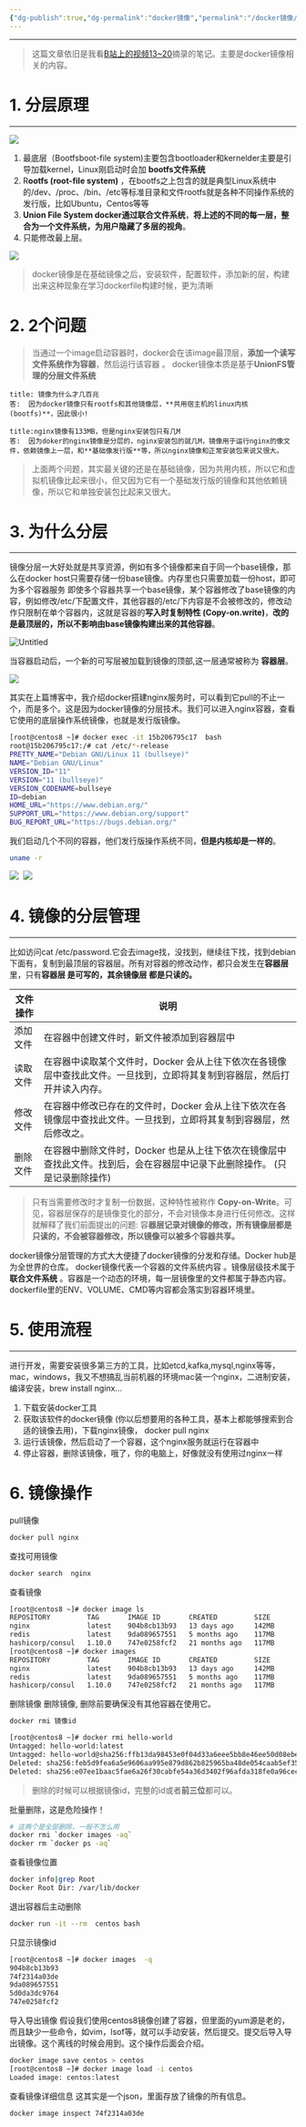 ```yaml
---
{"dg-publish":true,"dg-permalink":"docker镜像","permalink":"/docker镜像/","noteIcon":"","created":"2022-11-09","updated":""}
---
```



---
>这篇文章依旧是我看[B站上的视频13~20](https://www.bilibili.com/video/BV1DT411U7v1?p=14&vd_source=4c2c9caf33151d42ae4b296d7b5f6f45)摘录的笔记。主要是docker镜像相关的内容。

# 1. 分层原理
---
![](/img/user/Z.image/docker/20230503175626.png)

1.  最底层（Bootfsboot-file system)主要包含bootloader和kernelder主要是引导加载kernel，Linux刚启动时会加 **bootfs文件系统**
2.  R**ootfs (root-file system)** ，在bootfs之上包含的就是典型Linux系统中的/dev、/proc、/bin、/etc等标准目录和文件rootfs就是各种不同操作系统的发行版，比如Ubuntu，Centos等等
3.  **Union File System  docker通过联合文件系统**，**将上述的不同的每一层，整合为一个文件系统，为用户隐藏了多层的视角**。
4.  只能修改最上层。

![](/img/user/Z.image/docker/20230503190308.png)

> docker镜像是在基础镜像之后，安装软件，配置软件，添加新的层，构建出来这种现象在学习dockerfile构建时候，更为清晰


# 2. 2个问题

> 当通过一个image启动容器时，docker会在该image最顶层，**添加一个读写文件系统作为容器**，然后运行该容器 。 docker镜像本质是基于**UnionFS管理的分层文件系统**

```ad-question
title: 镜像为什么才几百兆
答:  因为docker镜像只有rootfs和其他镜像层，**共用宿主机的linux内核 (bootfs)**，因此很小!
```   

```ad-question
title:nginx镜像有133MB，但是nginx安装包只有几M
答:  因为doker的nginx镜像是分层的，nginx安装包的就几M，镜像用于运行nginx的像文件，依赖镜像上一层，和**基础像发行版**等，所以nginx镜像和正常安装包来说又很大。
```

> 上面两个问题，其实最关键的还是在基础镜像，因为共用内核，所以它和虚拟机镜像比起来很小，但又因为它有一个基础发行版的镜像和其他依赖镜像，所以它和单独安装包比起来又很大。


# 3. 为什么分层
---
镜像分层一大好处就是共享资源，例如有多个镜像都来自于同一个base镜像，那么在docker host只需要存储一份base镜像。内存里也只需要加载一份host，即可为多个容器服务 即使多个容器共享一个base镜像，某个容器修改了base镜像的内容，例如修改/etc/下配置文件，其他容器的/etc/下内容是不会被修改的，修改动作只限制在单个容器内，这就是容器的**写入时复制特性 (Copy-on.write)**，**改的是最顶层的，所以不影响由base镜像构建出来的其他容器**。

![Untitled](/img/user/Z.image/docker/20230503191956.png)

当容器启动后，一个新的可写层被加载到镜像的顶部,这一层通常被称为 **容器层**。

![](/img/user/Z.image/docker/20230503192425.png)

其实在上篇博客中，我介绍docker搭建nginx服务时，可以看到它pull的不止一个，而是多个。这是因为docker镜像的分层技术。我们可以进入nginx容器，查看它使用的底层操作系统镜像，也就是发行版镜像。
```bash
[root@centos8 ~]# docker exec -it 15b206795c17  bash
root@15b206795c17:/# cat /etc/*-release
PRETTY_NAME="Debian GNU/Linux 11 (bullseye)"
NAME="Debian GNU/Linux"
VERSION_ID="11"
VERSION="11 (bullseye)"
VERSION_CODENAME=bullseye
ID=debian
HOME_URL="https://www.debian.org/"
SUPPORT_URL="https://www.debian.org/support"
BUG_REPORT_URL="https://bugs.debian.org/"
```

我们启动几个不同的容器，他们发行版操作系统不同，**但是内核却是一样的**。
```bash
uname -r
```

![](/img/user/Z.image/docker/20230503211036.png)         ![](/img/user/Z.image/docker/20230503211131.png)

# 4. 镜像的分层管理
---
比如访问cat /etc/password.它会去image找，没找到，继续往下找，找到debian下面有，复制到最顶层的容器层。所有对容器的修改动作，都只会发生在**容器层** 里，只有**容器层 是可写的，其余镜像层 都是只读的。**


|文件操作|说明|
|---|---|
|添加文件|在容器中创建文件时，新文件被添加到容器层中|
|读取文件|在容器中读取某个文件时，Docker 会从上往下依次在各镜像层中查找此文件。一旦找到，立即将其复制到容器层，然后打开并读入内存。|
|修改文件|在容器中修改已存在的文件时，Docker 会从上往下依次在各镜像层中查找此文件。一旦找到，立即将其复制到容器层，然后修改之。|
|删除文件|在容器中删除文件时，Docker 也是从上往下依次在镜像层中查找此文件。找到后，会在容器层中记录下此删除操作。 (只是记录删除操作)|

 >只有当需要修改时才复制一份数据，这种特性被称作 **Copy-on-Write**。可见，容器层保存的是镜像变化的部分，不会对镜像本身进行任何修改。这样就解释了我们前面提出的问题: 容**器层记录对镜像的修改，所有镜像层都是只读的，不会被容器修改，所以镜像可以被多个容器共享。**

docker镜像分层管理的方式大大便捷了docker镜像的分发和存储。Docker hub是为全世界的仓库。 docker镜像代表一个容器的文件系统内容 。镜像层级技术属于 **联合文件系统** 。容器是一个动态的环境，每一层镜像里的文件都属于静态内容。dockerfile里的ENV、VOLUME、CMD等内容都会落实到容器环境里。


# 5. 使用流程
---
进行开发，需要安装很多第三方的工具，比如etcd,kafka,mysql,nginx等等，mac，windows，我又不想搞乱当前机器的环境mac装一个nginx，二进制安装，编译安装，brew install nginx...

1.  下载安装docker工具
2.  获取该软件的docker镜像 (你以后想要用的各种工具，基本上都能够搜索到合适的镜像去用)，下载nginx镜像， docker pull nginx
3.  运行该镜像，然后启动了一个容器，这个nginx服务就运行在容器中
4.  停止容器，删除该镜像，哦了，你的电脑上，好像就没有使用过nginx一样


# 6. 镜像操作

pull镜像
```bash
docker pull nginx
```

查找可用镜像
```bash
docker search  nginx
```

查看镜像
```bash
[root@centos8 ~]# docker image ls
REPOSITORY         TAG       IMAGE ID       CREATED         SIZE
nginx              latest    904b8cb13b93   13 days ago     142MB
redis              latest    9da089657551   5 months ago    117MB
hashicorp/consul   1.10.0    747e0258fcf2   21 months ago   117MB
[root@centos8 ~]# docker images
REPOSITORY         TAG       IMAGE ID       CREATED         SIZE
nginx              latest    904b8cb13b93   13 days ago     142MB
redis              latest    9da089657551   5 months ago    117MB
hashicorp/consul   1.10.0    747e0258fcf2   21 months ago   117MB
```


删除镜像 
删除镜像, 删除前要确保没有其他容器在使用它。
```bash
docker rmi 镜像id
```

```bash
[root@centos8 ~]# docker rmi hello-world
Untagged: hello-world:latest
Untagged: hello-world@sha256:ffb13da98453e0f04d33a6eee5bb8e46ee50d08ebe17735fc0779d0349e889e9
Deleted: sha256:feb5d9fea6a5e9606aa995e879d862b825965ba48de054caab5ef356dc6b3412
Deleted: sha256:e07ee1baac5fae6a26f30cabfe54a36d3402f96afda318fe0a96cec4ca393359
```

>  删除的时候可以根据镜像id，完整的id或者**前三位**都可以。

批量删除，这是危险操作！
```bash
# 这两个是全部删除，一般不怎么用
docker rmi `docker images -aq`
docker rm `docker ps -aq`
```


查看镜像位置
```bash
docker info|grep Root
Docker Root Dir: /var/lib/docker
```


退出容器后主动删除
```bash
docker run -it --rm  centos bash
```


只显示镜像id
```bash
[root@centos8 ~]# docker images  -q
904b8cb13b93
74f2314a03de
9da089657551
5d0da3dc9764
747e0258fcf2
```

导入导出镜像
假设我们使用centos8镜像创建了容器，但里面的yum源是老的，而且缺少一些命令，如vim，lsof等，就可以手动安装，然后提交。提交后导入导出镜像。这个离线的时候会用到。这个操作后面会介绍。
```bash
docker image save centos > centos
[root@centos8 ~]# docker image load -i centos
Loaded image: centos:latest
```

查看镜像详细信息
这其实是一个json，里面存放了镜像的所有信息。
```bash
docker image inspect 74f2314a03de
```
